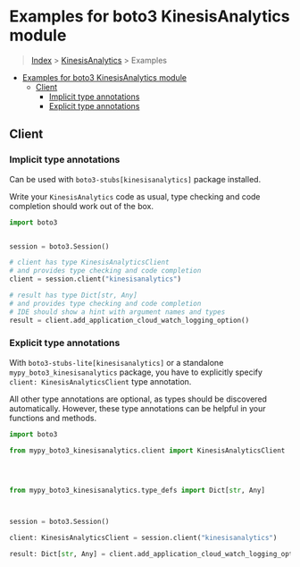 <a id="examples-for-boto3-kinesisanalytics-module"></a>

# Examples for boto3 KinesisAnalytics module

> [Index](../README.md) > [KinesisAnalytics](./README.md) > Examples

- [Examples for boto3 KinesisAnalytics module](#examples-for-boto3-kinesisanalytics-module)
  - [Client](#client)
    - [Implicit type annotations](#implicit-type-annotations)
    - [Explicit type annotations](#explicit-type-annotations)

<a id="client"></a>

## Client

<a id="implicit-type-annotations"></a>

### Implicit type annotations

Can be used with `boto3-stubs[kinesisanalytics]` package installed.

Write your `KinesisAnalytics` code as usual, type checking and code completion
should work out of the box.

```python
import boto3


session = boto3.Session()

# client has type KinesisAnalyticsClient
# and provides type checking and code completion
client = session.client("kinesisanalytics")

# result has type Dict[str, Any]
# and provides type checking and code completion
# IDE should show a hint with argument names and types
result = client.add_application_cloud_watch_logging_option()
```

<a id="explicit-type-annotations"></a>

### Explicit type annotations

With `boto3-stubs-lite[kinesisanalytics]` or a standalone
`mypy_boto3_kinesisanalytics` package, you have to explicitly specify
`client: KinesisAnalyticsClient` type annotation.

All other type annotations are optional, as types should be discovered
automatically. However, these type annotations can be helpful in your functions
and methods.

```python
import boto3

from mypy_boto3_kinesisanalytics.client import KinesisAnalyticsClient




from mypy_boto3_kinesisanalytics.type_defs import Dict[str, Any]



session = boto3.Session()

client: KinesisAnalyticsClient = session.client("kinesisanalytics")

result: Dict[str, Any] = client.add_application_cloud_watch_logging_option()
```
